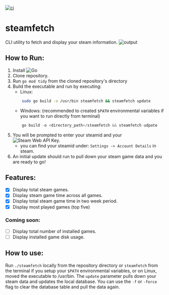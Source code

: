 [![ci](https://github.com/gcancel/steamfetch/actions/workflows/ci.yml/badge.svg)](https://github.com/gcancel/steamfetch/actions/workflows/ci.yml)
# steamfetch
CLI utility to fetch and display your steam information.
![output](https://github.com/gcancel/steamfetch/img/output.png)
## How to Run:
1. Install ![Go](https://go.dev/doc/install)
2. Clone repository.
3. Run `go mod tidy` from the cloned repository's directory
4. Build the executable and run by executing:
    - Linux:  
    ```bash
        sudo go build -o /usr/bin steamfetch && steamfetch update
    ```
    - Windows:
    (recommended to created `$PATH` environmental variables if you want to run directly from terminal)
    ```powershell
        go build -o <directory_path>/steamfetch && steamfetch udpate
    ```
5. You will be prompted to enter your steamid and your ![Steam Web API Key](https://steamcommunity.com/dev/apikey).
   - you can find your steamid under: `Settings -> Account Details` in steam.
6. An initial update should run to pull down your steam game data and you are ready to go!

## Features:
- [x] Display total steam games. 
- [x] Display steam game time across all games.
- [x] Display total steam game time in two week period.
- [x] Display most played games (top five)

### Coming soon:
- [ ] Display total number of installed games.
- [ ] Display installed game disk usage.

## How to use:
Run `./steamfetch` locally from the repository directory or `steamfetch` from the terminal if you setup your `$PATH` environmental variables, or on Linux, moved the executable to /usr/bin.
The `update` parameter pulls down your steam data and updates the local database. You can use the `-f` or `-force` flag to clear the database table and pull the data again.